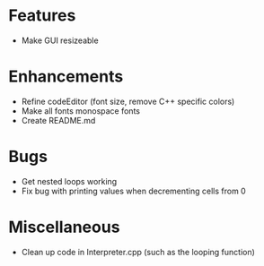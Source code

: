 # Features
* Make GUI resizeable

# Enhancements
* Refine codeEditor (font size, remove C++ specific colors)
* Make all fonts monospace fonts
* Create README.md

# Bugs
* Get nested loops working
* Fix bug with printing values when decrementing cells from 0


# Miscellaneous
* Clean up code in Interpreter.cpp (such as the looping function)

